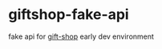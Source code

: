 # giftshop-fake-api

fake api for [gift-shop](https://github.com/inci90/gift-shop) early dev environment
